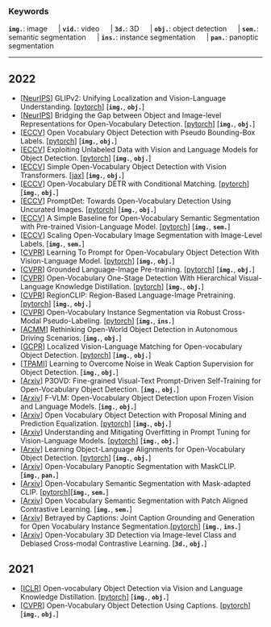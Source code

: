 ### Keywords

[](https://github.com/YimingCuiCuiCui/awesome-open-vocabulary-object-detection#-keywords-)

**`img.`**: image   | **`vid.`**: video   | **`3d.`**: 3D   | **`obj.`**: object detection   | **`sem.`**: semantic segmentation   | **`ins.`**: instance segmentation   | **`pan.`**: panoptic segmentation

---

## 2022

[](https://github.com/YimingCuiCuiCui/awesome-open-vocabulary-object-detection#2022)

- [[NeurIPS](https://arxiv.org/abs/2206.05836)] GLIPv2: Unifying Localization and Vision-Language Understanding. [[pytorch](https://github.com/microsoft/GLIP)] [**`img.`**, **`obj.`**]
- [[NeurIPS](https://arxiv.org/abs/2207.03482)] Bridging the Gap between Object and Image-level Representations for Open-Vocabulary Detection. [[pytorch](https://github.com/hanoonaR/object-centric-ovd)] [**`img.`**, **`obj.`**]
- [[ECCV](https://link.springer.com/chapter/10.1007/978-3-031-20080-9_16)] Open Vocabulary Object Detection with Pseudo Bounding-Box Labels. [[pytorch](https://github.com/salesforce/PB-OVD)] [**`img.`**, **`obj.`**]
- [[ECCV](https://link.springer.com/chapter/10.1007/978-3-031-20077-9_10)] Exploiting Unlabeled Data with Vision and Language Models for Object Detection. [[pytorch](https://github.com/xiaofeng94/VL-PLM)] [**`img.`**, **`obj.`**]
- [[ECCV](https://arxiv.org/abs/2205.06230)] Simple Open-Vocabulary Object Detection with Vision Transformers. [[jax](https://github.com/google-research/scenic/tree/main/scenic/projects/owl_vit)] [**`img.`**, **`obj.`**]
- [[ECCV](https://arxiv.org/abs/2203.11876)] Open-Vocabulary DETR with Conditional Matching. [[pytorch](https://github.com/yuhangzang/OV-DETR)] [**`img.`**, **`obj.`**]
- [[ECCV](https://link.springer.com/chapter/10.1007/978-3-031-20077-9_41)] PromptDet: Towards Open-Vocabulary Detection Using Uncurated Images. [[pytorch](https://fcjian.github.io/promptdet/)] [**`img.`**, **`obj.`**]
- [[ECCV](https://link.springer.com/chapter/10.1007/978-3-031-19818-2_42)] A Simple Baseline for Open-Vocabulary Semantic Segmentation with Pre-trained Vision-Language Model. [[pytorch](https://github.com/MendelXu/zsseg.baseline)] [**`img.`**, **`sem.`**]
- [[ECCV](https://link.springer.com/chapter/10.1007/978-3-031-20059-5_31)] Scaling Open-Vocabulary Image Segmentation with Image-Level Labels. [**`img.`**, **`sem.`**]
- [[CVPR](https://openaccess.thecvf.com/content/CVPR2022/html/Du_Learning_To_Prompt_for_Open-Vocabulary_Object_Detection_With_Vision-Language_Model_CVPR_2022_paper.html)] Learning To Prompt for Open-Vocabulary Object Detection With Vision-Language Model. [[pytorch](https://github.com/dyabel/detpro)] [**`img.`**, **`obj.`**]
- [[CVPR](https://arxiv.org/abs/2112.03857)] Grounded Language-Image Pre-training. [[pytorch](https://github.com/microsoft/GLIP)] [**`img.`**, **`obj.`**]
- [[CVPR](https://openaccess.thecvf.com/content/CVPR2022/html/Ma_Open-Vocabulary_One-Stage_Detection_With_Hierarchical_Visual-Language_Knowledge_Distillation_CVPR_2022_paper.html)] Open-Vocabulary One-Stage Detection With Hierarchical Visual-Language Knowledge Distillation. [[pytorch](https://github.com/mengqiDyangge/HierKD)] [**`img.`**, **`obj.`**]
- [[CVPR](https://openaccess.thecvf.com/content/CVPR2022/html/Zhong_RegionCLIP_Region-Based_Language-Image_Pretraining_CVPR_2022_paper.html)] RegionCLIP: Region-Based Language-Image Pretraining. [[pytorch](https://github.com/microsoft/RegionCLIP)] [**`img.`**, **`obj.`**]
- [[CVPR](https://openaccess.thecvf.com/content/CVPR2022/html/Huynh_Open-Vocabulary_Instance_Segmentation_via_Robust_Cross-Modal_Pseudo-Labeling_CVPR_2022_paper.html)] Open-Vocabulary Instance Segmentation via Robust Cross-Modal Pseudo-Labeling. [[pytorch](https://github.com/hbdat/cvpr22_cross_modal_pseudo_labeling)] [**`img.`**, **`ins.`**]
- [[ACMM](https://dl.acm.org/doi/abs/10.1145/3503161.3548165)] Rethinking Open-World Object Detection in Autonomous Driving Scenarios. [**`img.`**, **`obj.`**]
- [[GCPR](https://arxiv.org/abs/2205.06160)] Localized Vision-Language Matching for Open-vocabulary Object Detection. [[pytorch](https://github.com/lmb-freiburg/locov)] [**`img.`**, **`obj.`**]
- [[TPAMI](https://ieeexplore.ieee.org/abstract/document/9811398)] Learning to Overcome Noise in Weak Caption Supervision for Object Detection. [**`img.`**, **`obj.`**]
- [[Arxiv](https://arxiv.org/abs/2211.00849)] P3OVD: Fine-grained Visual-Text Prompt-Driven Self-Training for Open-Vocabulary Object Detection. [**`img.`**, **`obj.`**]
- [[Arxiv](https://arxiv.org/abs/2209.15639)] F-VLM: Open-Vocabulary Object Detection upon Frozen Vision and Language Models. [**`img.`**, **`obj.`**]
- [[Arxiv](https://arxiv.org/abs/2206.11134)] Open Vocabulary Object Detection with Proposal Mining and Prediction Equalization. [[pytorch](https://github.com/peixianchen/MEDet)] [**`img.`**, **`obj.`**]
- [[Arxiv](https://arxiv.org/abs/2211.02219)] Understanding and Mitigating Overfitting in Prompt Tuning for Vision-Language Models. [[pytorch](https://github.com/machengcheng2016/Subspace-Prompt-Learning)] [**`img.`**, **`obj.`**]
- [[Arxiv](https://arxiv.org/abs/2211.14843)] Learning Object-Language Alignments for Open-Vocabulary Object Detection. [[pytorch](https://github.com/clin1223/VLDet)] [**`img.`**, **`obj.`**]
- [[Arxiv](https://arxiv.org/abs/2208.08984)] Open-Vocabulary Panoptic Segmentation with MaskCLIP. [**`img.`**, **`pan.`**]
- [[Arxiv](https://arxiv.org/abs/2210.04150)] Open-Vocabulary Semantic Segmentation with Mask-adapted CLIP. [[pytorch](https://github.com/facebookresearch/ov-seg)][**`img.`**, **`sem.`**]
- [[Arxiv](https://arxiv.org/abs/2212.04994)] Open Vocabulary Semantic Segmentation with Patch Aligned Contrastive Learning. [**`img.`**, **`sem.`**]
- [[Arxiv](https://arxiv.org/abs/2301.00805)] Betrayed by Captions: Joint Caption Grounding and Generation for Open Vocabulary Instance Segmentation.[[pytorch](https://github.com/jzwu48033552/betrayed-by-captions)] [**`img.`**, **`ins.`**]
- [[Arxiv](https://arxiv.org/abs/2207.01987)] Open-Vocabulary 3D Detection via Image-level Class and Debiased Cross-modal Contrastive Learning. [**`3d.`**, **`obj.`**]

## 2021

[](https://github.com/YimingCuiCuiCui/awesome-open-vocabulary-object-detection#2021)

- [[ICLR](https://arxiv.org/abs/2104.13921)] Open-vocabulary Object Detection via Vision and Language Knowledge Distillation. [[pytorch](https://github.com/tensorflow/tpu/tree/master/models/official/detection/projects/vild)] [**`img.`**, **`obj.`**]
- [[CVPR](https://openaccess.thecvf.com/content/CVPR2021/html/Zareian_Open-Vocabulary_Object_Detection_Using_Captions_CVPR_2021_paper.html?ref=https://githubhelp.com)] Open-Vocabulary Object Detection Using Captions. [[pytorch](https://github.com/alirezazareian/ovr-cnn)] [**`img.`**, **`obj.`**]